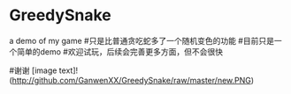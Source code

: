# GreedySnake
a demo of my game
#只是比普通贪吃蛇多了一个随机变色的功能
#目前只是一个简单的demo
#欢迎试玩，后续会完善更多方面，但不会很快

#谢谢
[image text]!
(http://github.com/GanwenXX/GreedySnake/raw/master/new.PNG)
